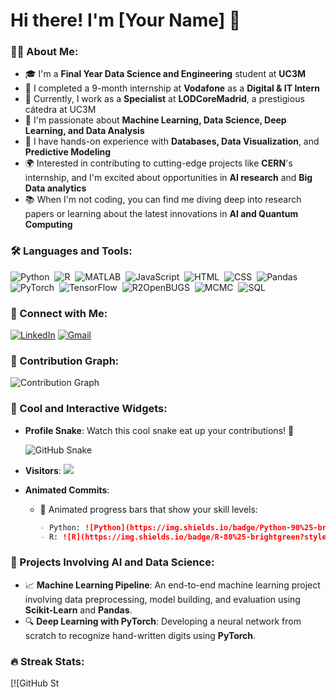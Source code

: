 # Hi there! I'm [Your Name] 👋

### 👨‍💻 About Me:
- 🎓 I'm a **Final Year Data Science and Engineering** student at **UC3M**
- 💼 I completed a 9-month internship at **Vodafone** as a **Digital & IT Intern**
- 🌟 Currently, I work as a **Specialist** at **LODCoreMadrid**, a prestigious cátedra at UC3M
- 🤖 I'm passionate about **Machine Learning, Data Science, Deep Learning, and Data Analysis**
- 🧠 I have hands-on experience with **Databases, Data Visualization**, and **Predictive Modeling**
- 🌍 Interested in contributing to cutting-edge projects like **CERN**'s internship, and I'm excited about opportunities in **AI research** and **Big Data analytics**
- 📚 When I'm not coding, you can find me diving deep into research papers or learning about the latest innovations in **AI and Quantum Computing**

### 🛠️ Languages and Tools:
![Python](https://img.shields.io/badge/-Python-05122A?style=flat&logo=python)&nbsp;
![R](https://img.shields.io/badge/-R-276DC3?style=flat&logo=r&logoColor=white)&nbsp;
![MATLAB](https://img.shields.io/badge/-MATLAB-05122A?style=flat&logo=mathworks)&nbsp;
![JavaScript](https://img.shields.io/badge/-JavaScript-F7DF1E?style=flat&logo=javascript&logoColor=black)&nbsp;
![HTML](https://img.shields.io/badge/-HTML-E34F26?style=flat&logo=html5&logoColor=white)&nbsp;
![CSS](https://img.shields.io/badge/-CSS-1572B6?style=flat&logo=css3)&nbsp;
![Pandas](https://img.shields.io/badge/-Pandas-150458?style=flat&logo=pandas)&nbsp;
![PyTorch](https://img.shields.io/badge/-PyTorch-EE4C2C?style=flat&logo=pytorch&logoColor=white)&nbsp;
![TensorFlow](https://img.shields.io/badge/-TensorFlow-FF6F00?style=flat&logo=tensorflow&logoColor=white)&nbsp;
![R2OpenBUGS](https://img.shields.io/badge/-R2OpenBUGS-276DC3?style=flat&logo=r&logoColor=white)&nbsp;
![MCMC](https://img.shields.io/badge/-MCMC-276DC3?style=flat&logo=r&logoColor=white)&nbsp;
![SQL](https://img.shields.io/badge/-SQL-4479A1?style=flat&logo=postgresql)&nbsp;

### 🔗 Connect with Me:
[![LinkedIn](https://img.shields.io/badge/LinkedIn-0077B5?style=for-the-badge&logo=linkedin&logoColor=white)](https://linkedin.com/in/your-linkedin)
[![Gmail](https://img.shields.io/badge/Gmail-D14836?style=for-the-badge&logo=gmail&logoColor=white)](mailto:your-email@gmail.com)

### 🎨 Contribution Graph:
![Contribution Graph](https://github-readme-activity-graph.vercel.app/graph?username=yourusername&theme=react-dark&hide_border=true&area=true&custom_title=My%20Dynamic%20Contribution%20Graph)

### 🚀 Cool and Interactive Widgets:

- **Profile Snake**: Watch this cool snake eat up your contributions! 🐍
  
  ![GitHub Snake](https://github.com/yourusername/yourusername/blob/output/github-contribution-grid-snake.svg)

- **Visitors**: ![](https://komarev.com/ghpvc/?username=yourusername&color=blue)
  
- **Animated Commits**: 
  - 🎯 Animated progress bars that show your skill levels:

    ```markdown
    - Python: ![Python](https://img.shields.io/badge/Python-90%25-brightgreen?style=flat&logo=python)
    - R: ![R](https://img.shields.io/badge/R-80%25-brightgreen?style=flat&logo=r)
    ```

### 🧠 Projects Involving AI and Data Science:
- 📈 **Machine Learning Pipeline**: An end-to-end machine learning project involving data preprocessing, model building, and evaluation using **Scikit-Learn** and **Pandas**.
- 🔍 **Deep Learning with PyTorch**: Developing a neural network from scratch to recognize hand-written digits using **PyTorch**.

### 🔥 Streak Stats:
[![GitHub St

